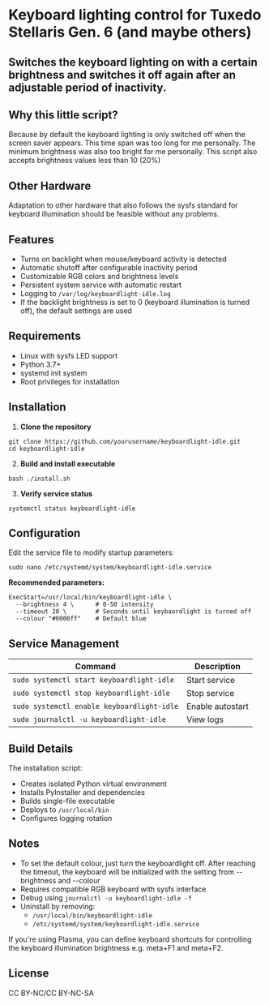 # Keyboard lighting control for Tuxedo Stellaris Gen. 6 (and maybe others) 

## Switches the keyboard lighting on with a certain brightness and switches it off again after an adjustable period of inactivity.

## Why this little script?
Because by default the keyboard lighting is only switched off when the screen saver appears. This time span was too long for me personally.
The minimum brightness was also too bright for me personally.
This script also accepts brightness values less than 10 (20%)


## Other Hardware
Adaptation to other hardware that also follows the sysfs standard for keyboard illumination should be feasible without any problems.

## Features

- Turns on backlight when mouse/keyboard activity is detected
- Automatic shutoff after configurable inactivity period
- Customizable RGB colors and brightness levels
- Persistent system service with automatic restart
- Logging to `/var/log/keyboardlight-idle.log`
- If the backlight brightness is set to 0 (keyboard illumination is turned off),
  the default settings are used

## Requirements

- Linux with sysfs LED support
- Python 3.7+
- systemd init system
- Root privileges for installation

## Installation

1. **Clone the repository**
```
git clone https://github.com/yourusername/keyboardlight-idle.git
cd keyboardlight-idle
```

2. **Build and install executable**
```
bash ./install.sh
```

3. **Verify service status**
```
systemctl status keyboardlight-idle
```

## Configuration

Edit the service file to modify startup parameters:
```
sudo nano /etc/systemd/system/keyboardlight-idle.service
```

**Recommended parameters:**
```
ExecStart=/usr/local/bin/keyboardlight-idle \
  --brightness 4 \      # 0-50 intensity
  --timeout 20 \        # Seconds until keybaordlight is turned off
  --colour "#0000ff"    # Default blue
```

## Service Management

| Command | Description |
|---------|-------------|
| `sudo systemctl start keyboardlight-idle` | Start service |
| `sudo systemctl stop keyboardlight-idle` | Stop service |
| `sudo systemctl enable keyboardlight-idle` | Enable autostart |
| `sudo journalctl -u keyboardlight-idle` | View logs |

## Build Details

The installation script:
- Creates isolated Python virtual environment
- Installs PyInstaller and dependencies
- Builds single-file executable
- Deploys to `/usr/local/bin`
- Configures logging rotation

## Notes

- To set the default colour, just turn the keyboardlight off. After reaching the timeout, the keyboard will be initialized with the setting from --brightness and --colour 
- Requires compatible RGB keyboard with sysfs interface
- Debug using `journalctl -u keyboardlight-idle -f`
- Uninstall by removing:
  - `/usr/local/bin/keyboardlight-idle`
  - `/etc/systemd/system/keyboardlight-idle.service`

If you're using Plasma, you can define keyboard shortcuts for controlling the keyboard illumination brightness e.g. meta+F1 and meta+F2.

## License

CC BY-NC/CC BY-NC-SA

